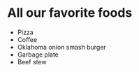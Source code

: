 # All our favorite foods

- Pizza
- Coffee
- Oklahoma onion smash burger
- Garbage plate
- Beef stew
